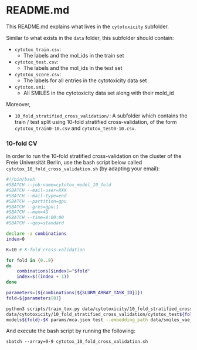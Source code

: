 # README.md

This README.md explains what lives in the `cytotoxicity` subfolder.

Similar to what exists in the `data` folder, this subfolder should contain:

- `cytotox_train.csv`:
  - The labels and the mol_ids in the train set
- `cytotox_test.csv`:
  - The labels and the mol_ids in the test set
- `cytotox_score.csv`:
  - The labels for all entries in the cytotoxicity data set
- `cytotox.smi`:
  - All SMILES in the cytotoxicity data set along with their mold_id


Moreover,

- `10_fold_stratified_cross_validation/`: A subfolder which contains the train / test split using 10-fold stratified cross-validation, of the form `cytotox_train0-10.csv` and `cytotox_test0-10.csv`.

### 10-fold CV
In order to run the 10-fold stratified cross-validation on the cluster of the Freie Universität Berlin, use the bash script below called `cytotox_10_fold_cross_validation.sh` (by adapting your email):

```bash
#!/bin/bash
#SBATCH --job-name=cytotox_model_10_fold
#SBATCH --mail-user=XXX
#SBATCH --mail-type=end
#SBATCH --partition=gpu
#SBATCH --gres=gpu:1
#SBATCH --mem=4G
#SBATCH --time=8:00:00
#SBATCH --qos=standard

declare -a combinations
index=0

K=10 # K-fold cross-validation

for fold in {0..9}
do
	combinations[$index]="$fold"
	index=$((index + 1))
done

parameters=(${combinations[${SLURM_ARRAY_TASK_ID}]})
fold=${parameters[0]}

python3 scripts/train_tox.py data/cytotoxicity/10_fold_stratified_cross_validation/cytotox_train${fold}-$K.csv \
data/cytotoxicity/10_fold_stratified_cross_validation/cytotox_test${fold}-$K.csv data/cytotoxicity/cytotox.smi data/smiles_language_tox21.pkl \
models${fold}-$K params/mca.json test --embedding_path data/smiles_vae_embeddings.pkl
```

And execute the bash script by running the following:

```console
sbatch --array=0-9 cytotox_10_fold_cross_validation.sh
```